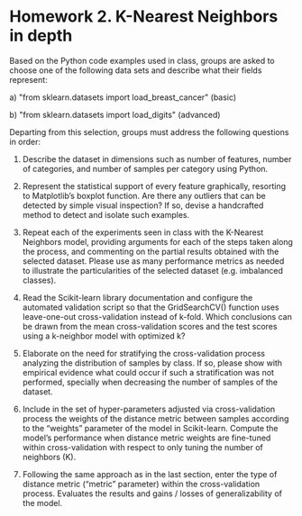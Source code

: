 ﻿# Homework 2. K-Nearest Neighbors in depth

Based on the Python code examples used in class, groups are asked to choose one of the following data sets and describe what their fields represent:

a) "from sklearn.datasets import load_breast_cancer" (basic)

b) "from sklearn.datasets import load_digits" (advanced)

Departing from this selection, groups must address the following questions in order:

1) Describe the dataset in dimensions such as number of features, number of categories, and number of samples per category using Python.

2) Represent the statistical support of every feature graphically, resorting to Matplotlib’s boxplot function. Are there any outliers that can be detected by simple visual inspection? If so, devise a handcrafted method to detect and isolate such examples.

3) Repeat each of the experiments seen in class with the K-Nearest Neighbors model, providing arguments for each of the steps taken along the process, and commenting on the partial results obtained with the selected dataset. Please use as many performance metrics as needed to illustrate the particularities of the selected dataset (e.g. imbalanced classes). 

4) Read the Scikit-learn library documentation and configure the automated validation script so that the GridSearchCV() function uses leave-one-out cross-validation instead of k-fold. Which conclusions can be drawn from the mean cross-validation scores and the test scores using a k-neighbor model with optimized k? 

5) Elaborate on the need for stratifying the cross-validation process analyzing the distribution of samples by class. If so, please show with empirical evidence what could occur if such a stratification was not performed, specially when decreasing the number of samples of the dataset. 

6) Include in the set of hyper-parameters adjusted via cross-validation process the weights of the distance metric between samples according to the “weights” parameter of the model in Scikit-learn. Compute the model’s performance when distance metric weights are fine-tuned within cross-validation with respect to only tuning the number of neighbors (K). 

7) Following the same approach as in the last section, enter the type of distance metric (“metric” parameter) within the cross-validation process. Evaluates the results and gains / losses of generalizability of the model.
